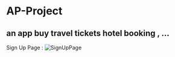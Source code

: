 # AP-Project
an app buy travel tickets hotel booking , ...
--
Sign Up Page :
![SignUpPage](https://s8.uupload.ir/files/screenshot_2023-07-02_105520_j8a6.png)
